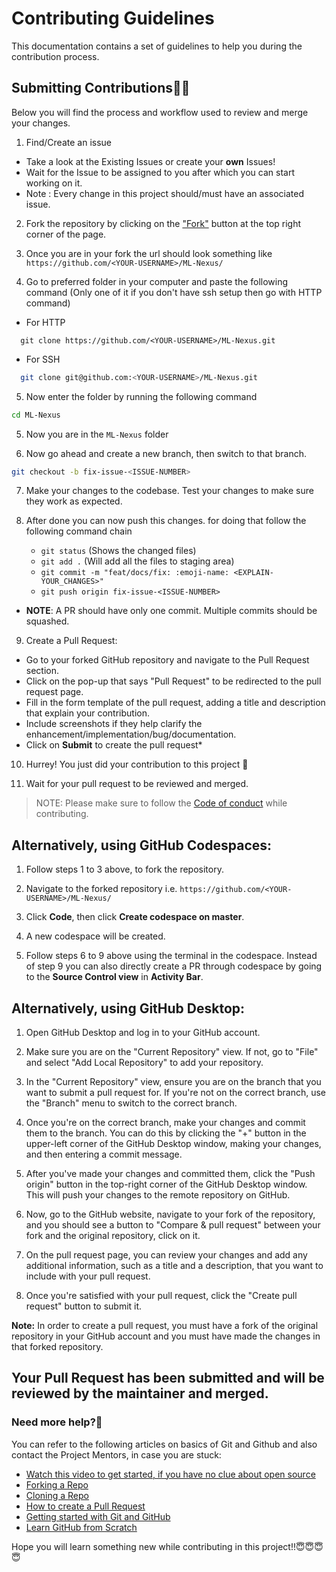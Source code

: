 # Contributing Guidelines

This documentation contains a set of guidelines to help you during the contribution process.

## Submitting Contributions👩‍📈

Below you will find the process and workflow used to review and merge your changes.

1. Find/Create an issue

- Take a look at the Existing Issues or create your **own** Issues!
- Wait for the Issue to be assigned to you after which you can start working on it.
- Note : Every change in this project should/must have an associated issue.


2. Fork the repository by clicking on the ["Fork"](https://github.com/UppuluriKalyani/ML-Nexus/fork) button at the top right corner of the page.


3. Once you are in your fork the url should look something like
`https://github.com/<YOUR-USERNAME>/ML-Nexus/`

4. Go to preferred folder in your computer and paste the following command (Only one of it if you don't have ssh setup then go with HTTP command)
- For HTTP
 ```
   git clone https://github.com/<YOUR-USERNAME>/ML-Nexus.git
 ```
- For SSH
 ```bash
   git clone git@github.com:<YOUR-USERNAME>/ML-Nexus.git
 ```

5. Now enter the folder by running the following command
```bash
cd ML-Nexus
```

5. Now you are in the `ML-Nexus` folder

6. Now go ahead and create a new branch, then switch to that branch.
```bash
git checkout -b fix-issue-<ISSUE-NUMBER>
```

7.  Make your changes to the codebase. Test your changes to make sure they work as expected.

8. After done you can now push this changes. for doing that follow the following command chain
   - `git status` (Shows the changed files)
   - `git add .` (Will add all the files to staging area)
   - `git commit -m "feat/docs/fix: :emoji-name: <EXPLAIN-YOUR_CHANGES>"`
   - `git push origin fix-issue-<ISSUE-NUMBER>`

- **NOTE**: A PR should have only one commit. Multiple commits should be squashed.

9.  Create a Pull Request:
- Go to your forked GitHub repository and navigate to the Pull Request section.
- Click on the pop-up that says "Pull Request" to be redirected to the pull request page.
- Fill in the form template of the pull request, adding a title and description that explain your contribution.
- Include screenshots if they help clarify the enhancement/implementation/bug/documentation.
- Click on **Submit** to create the pull request*

10. Hurrey! You just did your contribution to this project 🎉

11. Wait for your pull request to be reviewed and merged.

>NOTE: Please make sure to follow the [Code of conduct](https://github.com/UppuluriKalyani/ML-Nexus/blob/master/CODE_OF_CONDUCT.md) while contributing.


## Alternatively, using GitHub Codespaces:

1. Follow steps 1 to 3 above, to fork the repository.
2. Navigate to the forked repository i.e. `https://github.com/<YOUR-USERNAME>/ML-Nexus/` 
3. Click **Code**, then click **Create codespace on master**.

4. A new codespace will be created. 
5. Follow steps 6 to 9 above using the terminal in the codespace. Instead of step 9 you can also directly create a PR through codespace by going to the **Source Control view** in **Activity Bar**.
     

## Alternatively, using GitHub Desktop: 
1. Open GitHub Desktop and log in to your GitHub account.

2. Make sure you are on the "Current Repository" view. If not, go to "File" and select "Add Local Repository" to add your repository.

3. In the "Current Repository" view, ensure you are on the branch that you want to submit a pull request for. If you're not on the correct branch, use the "Branch" menu to switch to the correct branch.

4. Once you're on the correct branch, make your changes and commit them to the branch. You can do this by clicking the "+" button in the upper-left corner of the GitHub Desktop window, making your changes, and then entering a commit message.

5. After you've made your changes and committed them, click the "Push origin" button in the top-right corner of the GitHub Desktop window. This will push your changes to the remote repository on GitHub.

6. Now, go to the GitHub website, navigate to your fork of the repository, and you should see a button to "Compare & pull request" between your fork and the original repository, click on it.

7. On the pull request page, you can review your changes and add any additional information, such as a title and a description, that you want to include with your pull request.

8. Once you're satisfied with your pull request, click the "Create pull request" button to submit it.

**Note:** In order to create a pull request, you must have a fork of the original repository in your GitHub account and you must have made the changes in that forked repository.


## Your Pull Request has been submitted and will be reviewed by the maintainer and merged.



### Need more help?🤔

You can refer to the following articles on basics of Git and Github and also contact the Project Mentors,
in case you are stuck:

- [Watch this video to get started, if you have no clue about open source](https://youtu.be/SYtPC9tHYyQ)
- [Forking a Repo](https://help.github.com/en/github/getting-started-with-github/fork-a-repo)
- [Cloning a Repo](https://help.github.com/en/desktop/contributing-to-projects/creating-a-pull-request)
- [How to create a Pull Request](https://opensource.com/article/19/7/create-pull-request-github)
- [Getting started with Git and GitHub](https://towardsdatascience.com/getting-started-with-git-and-github-6fcd0f2d4ac6)
- [Learn GitHub from Scratch](https://lab.github.com/githubtraining/introduction-to-github)


Hope you will learn something new while contributing in this project!!😇😇😇😇

